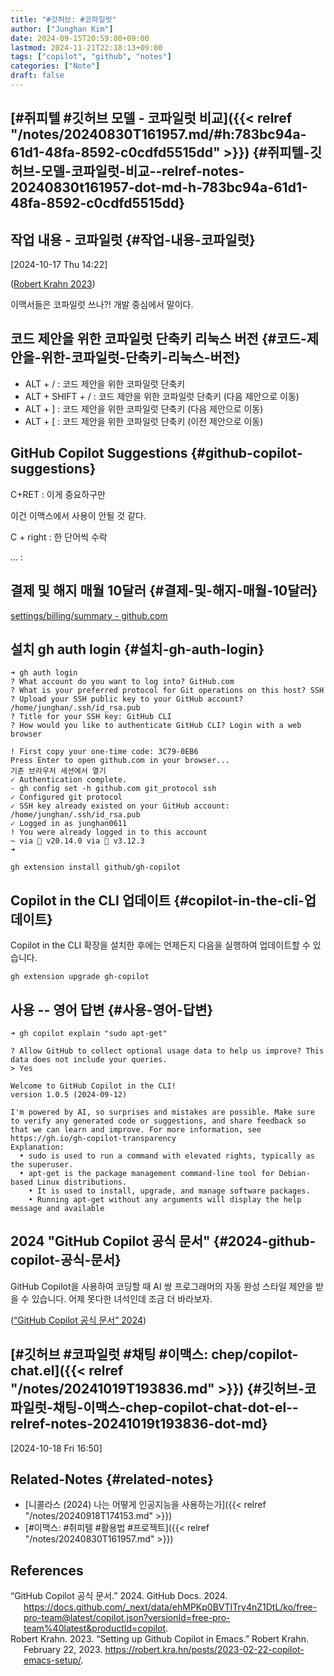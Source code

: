 ```yaml
---
title: "#깃허브: #코파일럿"
author: ["Junghan Kim"]
date: 2024-09-15T20:59:00+09:00
lastmod: 2024-11-21T22:18:13+09:00
tags: ["copilot", "github", "notes"]
categories: ["Note"]
draft: false
---
```


<!--more-->


## [#쥐피텔 #깃허브 모델 - 코파일럿 비교]({{< relref "/notes/20240830T161957.md/#h:783bc94a-61d1-48fa-8592-c0cdfd5515dd" >}}) {#쥐피텔-깃허브-모델-코파일럿-비교--relref-notes-20240830t161957-dot-md-h-783bc94a-61d1-48fa-8592-c0cdfd5515dd}


## 작업 내용 - 코파일럿 {#작업-내용-코파일럿}

<span class="timestamp-wrapper"><span class="timestamp">[2024-10-17 Thu 14:22]</span></span>

(<a href="#citeproc_bib_item_2">Robert Krahn 2023</a>)

이맥서들은 코파일럿 쓰나?! 개발 중심에서 말이다.


## 코드 제안을 위한 코파일럿 단축키 리눅스 버전 {#코드-제안을-위한-코파일럿-단축키-리눅스-버전}

-   ALT + / : 코드 제안을 위한 코파일럿 단축키
-   ALT + SHIFT + / : 코드 제안을 위한 코파일럿 단축키 (다음 제안으로 이동)
-   ALT + ] : 코드 제안을 위한 코파일럿 단축키 (다음 제안으로 이동)
-   ALT + [ : 코드 제안을 위한 코파일럿 단축키 (이전 제안으로 이동)


## GitHub Copilot Suggestions {#github-copilot-suggestions}

C+RET
: 이게 중요하구만

이건 이맥스에서 사용이 안될 것 같다.

C + right
: 한 단어씩 수락

...
:


## 결제 및 해지 매월 10달러 {#결제-및-해지-매월-10달러}

[settings/billing/summary - github.com](https://github.com/settings/billing/summary)


## 설치 gh auth login {#설치-gh-auth-login}

```text
➜ gh auth login
? What account do you want to log into? GitHub.com
? What is your preferred protocol for Git operations on this host? SSH
? Upload your SSH public key to your GitHub account? /home/junghan/.ssh/id_rsa.pub
? Title for your SSH key: GitHub CLI
? How would you like to authenticate GitHub CLI? Login with a web browser

! First copy your one-time code: 3C79-0EB6
Press Enter to open github.com in your browser...
기존 브라우저 세션에서 열기
✓ Authentication complete.
- gh config set -h github.com git_protocol ssh
✓ Configured git protocol
✓ SSH key already existed on your GitHub account: /home/junghan/.ssh/id_rsa.pub
✓ Logged in as junghan0611
! You were already logged in to this account
~ via  v20.14.0 via 🐍 v3.12.3
➜

gh extension install github/gh-copilot
```


## Copilot in the CLI 업데이트 {#copilot-in-the-cli-업데이트}

Copilot in the CLI 확장을 설치한 후에는 언제든지 다음을 실행하여 업데이트할 수 있습니다.

```text
gh extension upgrade gh-copilot
```


## 사용 -- 영어 답변 {#사용-영어-답변}

```text
➜ gh copilot explain "sudo apt-get"

? Allow GitHub to collect optional usage data to help us improve? This data does not include your queries.
> Yes

Welcome to GitHub Copilot in the CLI!
version 1.0.5 (2024-09-12)

I'm powered by AI, so surprises and mistakes are possible. Make sure to verify any generated code or suggestions, and share feedback so that we can learn and improve. For more information, see https://gh.io/gh-copilot-transparency
Explanation:
  • sudo is used to run a command with elevated rights, typically as the superuser.
  • apt-get is the package management command-line tool for Debian-based Linux distributions.
    • It is used to install, upgrade, and manage software packages.
    • Running apt-get without any arguments will display the help message and available
```


## 2024 "GitHub Copilot 공식 문서" {#2024-github-copilot-공식-문서}

GitHub Copilot을 사용하여 코딩할 때 AI 쌍 프로그래머의 자동 완성 스타일 제안을 받을 수 있습니다. 어제 못다한 녀석인데 조금 더 바라보자.

(<a href="#citeproc_bib_item_1">“GitHub Copilot 공식 문서” 2024</a>)


## [#깃허브 #코파일럿 #채팅 #이맥스: chep/copilot-chat.el]({{< relref "/notes/20241019T193836.md" >}}) {#깃허브-코파일럿-채팅-이맥스-chep-copilot-chat-dot-el--relref-notes-20241019t193836-dot-md}

<span class="timestamp-wrapper"><span class="timestamp">[2024-10-18 Fri 16:50]</span></span>


## Related-Notes {#related-notes}

-   [니콜라스 (2024) 나는 어떻게 인공지능을 사용하는가]({{< relref "/notes/20240918T174153.md" >}})
-   [#이맥스: #쥐피텔 #활용법 #프로젝트]({{< relref "/notes/20240830T161957.md" >}})

## References

<style>.csl-entry{text-indent: -1.5em; margin-left: 1.5em;}</style><div class="csl-bib-body">
  <div class="csl-entry"><a id="citeproc_bib_item_1"></a>“GitHub Copilot 공식 문서.” 2024. GitHub Docs. 2024. <a href="https://docs.github.com/_next/data/ehMPKp0BVTITry4nZ1DtL/ko/free-pro-team@latest/copilot.json?versionId=free-pro-team%40latest&productId=copilot">https://docs.github.com/_next/data/ehMPKp0BVTITry4nZ1DtL/ko/free-pro-team@latest/copilot.json?versionId=free-pro-team%40latest&#38;productId=copilot</a>.</div>
  <div class="csl-entry"><a id="citeproc_bib_item_2"></a>Robert Krahn. 2023. “Setting up Github Copilot in Emacs.” Robert Krahn. February 22, 2023. <a href="https://robert.kra.hn/posts/2023-02-22-copilot-emacs-setup/">https://robert.kra.hn/posts/2023-02-22-copilot-emacs-setup/</a>.</div>
</div>
